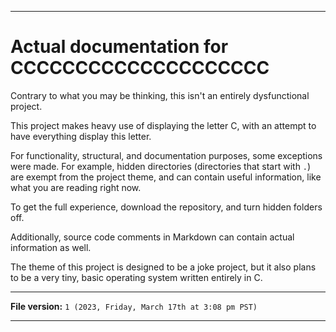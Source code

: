 
***

# Actual documentation for CCCCCCCCCCCCCCCCCCCC

Contrary to what you may be thinking, this isn't an entirely dysfunctional project.

This project makes heavy use of displaying the letter C, with an attempt to have everything display this letter.

For functionality, structural, and documentation purposes, some exceptions were made. For example, hidden directories (directories that start with `.`) are exempt from the project theme, and can contain useful information, like what you are reading right now.

To get the full experience, download the repository, and turn hidden folders off.

Additionally, source code comments in Markdown can contain actual information as well.

The theme of this project is designed to be a joke project, but it also plans to be a very tiny, basic operating system written entirely in C.

***

**File version:** `1 (2023, Friday, March 17th at 3:08 pm PST)`

***
